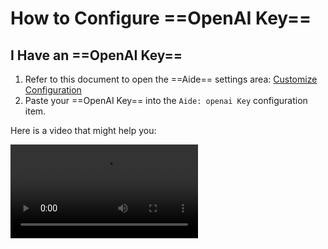 # How to Configure ==OpenAI Key==

## I Have an ==OpenAI Key==

1. Refer to this document to open the ==Aide== settings area: [Customize Configuration](./customize-configuration.md)
2. Paste your ==OpenAI Key== into the `Aide: openai Key` configuration item.

Here is a video that might help you:

<Video src="/videos/aide-customize-configuration.mp4"/>

::: warning Warning

If you use a non-official ==OpenAI== interface, you may also need to configure `Aide: Openai Base Url` and `Aide: Openai Model`.

The configuration method is the same as above.

:::

## I Don't Have an ==OpenAI Key==

If you don't have an ==OpenAI Key==, you can obtain one in the following ways:

::: details I Want to Get an Official ==OpenAI Key==

- To get an official ==OpenAI Key==, please refer to the [OpenAI official site](https://platform.openai.com).
- This requires a phone number and credit card from a country where ==OpenAI== is available (China is not included).
- If you're a user in China, you may also need to set up a proxy for access.
- ==OpenAI== API calls for all models are charged and are separate from the `ChatGPT web version`, so you must bind a credit card.

:::

::: details I'm a Chinese User but Want to Use ==OpenAI==

- If you're a Chinese user, you can use ==OpenAI== through the [Model Aggregation and Forwarding Service](/zh/guide/use-another-llm/aide-models.md) provided by ==Aide==.
- It's cheaper than the official price and doesn't require a proxy.
- You can also use models from many other providers.
- For details, please refer to [Aide Model Aggregation](/zh/guide/use-another-llm/aide-models.md).

:::

::: details I Want to Use Models Other Than ==OpenAI==

- I like using online models:

  - [Aide Model Aggregation](/zh/guide/use-another-llm/aide-models.md)
  - [Anthropic](../use-another-llm/anthropic.md)
  - [Azure](../use-another-llm/azure.md)
  - [DeepSeek](../use-another-llm/deepseek.md)
  - [Google](../use-another-llm/google.md)
  - [iFlytek](../use-another-llm/iflytek.md)
  - [Qwen](../use-another-llm/qwen.md)
  - [Zhipu](../use-another-llm/zhipu.md)

- I like using offline models:
  - [LocalAI](../use-another-llm/local-ai.md)
  - [Ollama](../use-another-llm/ollama.md)

:::
